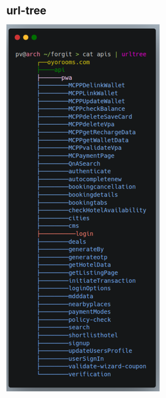 # url-tree
<p float="left">
  <img src="https://github.com/pvnotpv/url-tree/blob/main/images/img.png?raw=true" width="400" />
</p>
